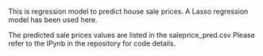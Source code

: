 This is regression model to predict house sale prices. A Lasso regression model has been used here. 

The predicted sale prices values are listed in the saleprice_pred.csv
Please refer to the IPynb in the repository for code details.
